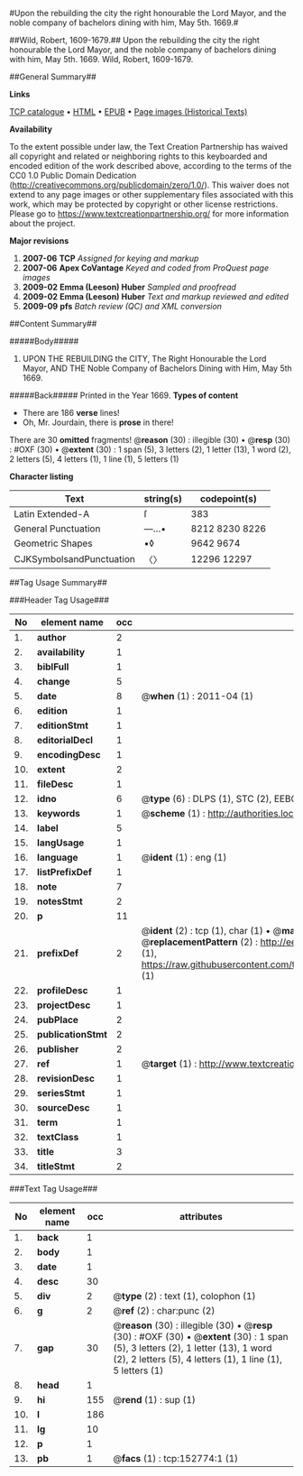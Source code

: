 #Upon the rebuilding the city the right honourable the Lord Mayor, and the noble company of bachelors dining with him, May 5th. 1669.#

##Wild, Robert, 1609-1679.##
Upon the rebuilding the city the right honourable the Lord Mayor, and the noble company of bachelors dining with him, May 5th. 1669.
Wild, Robert, 1609-1679.

##General Summary##

**Links**

[TCP catalogue](http://www.ota.ox.ac.uk/tcp/)  • 
[HTML](http://tei.it.ox.ac.uk/tcp/Texts-HTML/free/A96/A96490.html)  • 
[EPUB](http://tei.it.ox.ac.uk/tcp/Texts-EPUB/free/A96/A96490.epub) • 
[Page images (Historical Texts)](https://historicaltexts.jisc.ac.uk/eebo-99895248e)

**Availability**

To the extent possible under law, the Text Creation Partnership has waived all copyright and related or neighboring rights to this keyboarded and encoded edition of the work described above, according to the terms of the CC0 1.0 Public Domain Dedication (http://creativecommons.org/publicdomain/zero/1.0/). This waiver does not extend to any page images or other supplementary files associated with this work, which may be protected by copyright or other license restrictions. Please go to https://www.textcreationpartnership.org/ for more information about the project.

**Major revisions**

1. __2007-06__ __TCP__ *Assigned for keying and markup*
1. __2007-06__ __Apex CoVantage__ *Keyed and coded from ProQuest page images*
1. __2009-02__ __Emma (Leeson) Huber__ *Sampled and proofread*
1. __2009-02__ __Emma (Leeson) Huber__ *Text and markup reviewed and edited*
1. __2009-09__ __pfs__ *Batch review (QC) and XML conversion*

##Content Summary##

#####Body#####

1. UPON THE REBUILDING the CITY, The Right Honourable the Lord Mayor, AND THE Noble Company of Bachelors Dining with Him, May 5th 1669.

#####Back#####
Printed in the Year 1669.
**Types of content**

  * There are 186 **verse** lines!
  * Oh, Mr. Jourdain, there is **prose** in there!

There are 30 **omitted** fragments! 
 @__reason__ (30) : illegible (30)  •  @__resp__ (30) : #OXF (30)  •  @__extent__ (30) : 1 span (5), 3 letters (2), 1 letter (13), 1 word (2), 2 letters (5), 4 letters (1), 1 line (1), 5 letters (1)

**Character listing**


|Text|string(s)|codepoint(s)|
|---|---|---|
|Latin Extended-A|ſ|383|
|General Punctuation|—…•|8212 8230 8226|
|Geometric Shapes|▪◊|9642 9674|
|CJKSymbolsandPunctuation|〈〉|12296 12297|

##Tag Usage Summary##

###Header Tag Usage###

|No|element name|occ|attributes|
|---|---|---|---|
|1.|__author__|2||
|2.|__availability__|1||
|3.|__biblFull__|1||
|4.|__change__|5||
|5.|__date__|8| @__when__ (1) : 2011-04 (1)|
|6.|__edition__|1||
|7.|__editionStmt__|1||
|8.|__editorialDecl__|1||
|9.|__encodingDesc__|1||
|10.|__extent__|2||
|11.|__fileDesc__|1||
|12.|__idno__|6| @__type__ (6) : DLPS (1), STC (2), EEBO-CITATION (1), PROQUEST (1), VID (1)|
|13.|__keywords__|1| @__scheme__ (1) : http://authorities.loc.gov/ (1)|
|14.|__label__|5||
|15.|__langUsage__|1||
|16.|__language__|1| @__ident__ (1) : eng (1)|
|17.|__listPrefixDef__|1||
|18.|__note__|7||
|19.|__notesStmt__|2||
|20.|__p__|11||
|21.|__prefixDef__|2| @__ident__ (2) : tcp (1), char (1)  •  @__matchPattern__ (2) : ([0-9\-]+):([0-9IVX]+) (1), (.+) (1)  •  @__replacementPattern__ (2) : http://eebo.chadwyck.com/downloadtiff?vid=$1&page=$2 (1), https://raw.githubusercontent.com/textcreationpartnership/Texts/master/tcpchars.xml#$1 (1)|
|22.|__profileDesc__|1||
|23.|__projectDesc__|1||
|24.|__pubPlace__|2||
|25.|__publicationStmt__|2||
|26.|__publisher__|2||
|27.|__ref__|1| @__target__ (1) : http://www.textcreationpartnership.org/docs/. (1)|
|28.|__revisionDesc__|1||
|29.|__seriesStmt__|1||
|30.|__sourceDesc__|1||
|31.|__term__|1||
|32.|__textClass__|1||
|33.|__title__|3||
|34.|__titleStmt__|2||


###Text Tag Usage###

|No|element name|occ|attributes|
|---|---|---|---|
|1.|__back__|1||
|2.|__body__|1||
|3.|__date__|1||
|4.|__desc__|30||
|5.|__div__|2| @__type__ (2) : text (1), colophon (1)|
|6.|__g__|2| @__ref__ (2) : char:punc (2)|
|7.|__gap__|30| @__reason__ (30) : illegible (30)  •  @__resp__ (30) : #OXF (30)  •  @__extent__ (30) : 1 span (5), 3 letters (2), 1 letter (13), 1 word (2), 2 letters (5), 4 letters (1), 1 line (1), 5 letters (1)|
|8.|__head__|1||
|9.|__hi__|155| @__rend__ (1) : sup (1)|
|10.|__l__|186||
|11.|__lg__|10||
|12.|__p__|1||
|13.|__pb__|1| @__facs__ (1) : tcp:152774:1 (1)|
